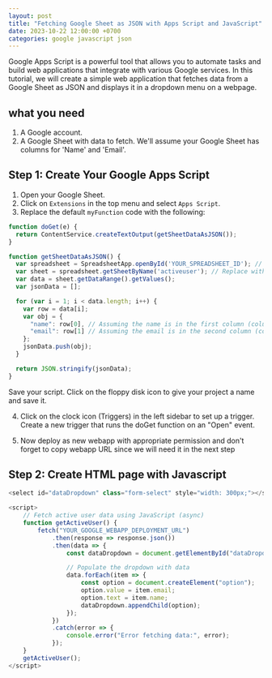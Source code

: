 ```yaml
---
layout: post
title: "Fetching Google Sheet as JSON with Apps Script and JavaScript"
date: 2023-10-22 12:00:00 +0700
categories: google javascript json
---
```


Google Apps Script is a powerful tool that allows you to automate tasks and build web applications that integrate with various Google services. In this tutorial, we will create a simple web application that fetches data from a Google Sheet as JSON and displays it in a dropdown menu on a webpage.

## what you need

1. A Google account.
2. A Google Sheet with data to fetch. We'll assume your Google Sheet has columns for 'Name' and 'Email'.

## Step 1: Create Your Google Apps Script

1. Open your Google Sheet.
2. Click on `Extensions` in the top menu and select `Apps Script`.
3. Replace the default `myFunction` code with the following:

```javascript
function doGet(e) {
  return ContentService.createTextOutput(getSheetDataAsJSON());
}

function getSheetDataAsJSON() {
  var spreadsheet = SpreadsheetApp.openById('YOUR_SPREADSHEET_ID'); // Replace with your actual spreadsheet ID
  var sheet = spreadsheet.getSheetByName('activeuser'); // Replace with the name of your target sheet
  var data = sheet.getDataRange().getValues();
  var jsonData = [];

  for (var i = 1; i < data.length; i++) {
    var row = data[i];
    var obj = {
      "name": row[0], // Assuming the name is in the first column (column A)
      "email": row[1] // Assuming the email is in the second column (column B)
    };
    jsonData.push(obj);
  }

  return JSON.stringify(jsonData);
}
```
Save your script. Click on the floppy disk icon to give your project a name and save it.

4. Click on the clock icon (Triggers) in the left sidebar to set up a trigger. Create a new trigger that runs the doGet function on an "Open" event.

5. Now deploy as new webapp with appropriate permission and don't forget to copy webapp URL since we will need it in the next step

## Step 2: Create HTML page with Javascript

```javascript
<select id="dataDropdown" class="form-select" style="width: 300px;"></select>

<script>
    // Fetch active user data using JavaScript (async)
    function getActiveUser() {
        fetch("YOUR_GOOGLE_WEBAPP_DEPLOYMENT_URL")
            .then(response => response.json())
            .then(data => {
                const dataDropdown = document.getElementById("dataDropdown");

                // Populate the dropdown with data
                data.forEach(item => {
                    const option = document.createElement("option");
                    option.value = item.email;
                    option.text = item.name;
                    dataDropdown.appendChild(option);
                });
            })
            .catch(error => {
                console.error("Error fetching data:", error);
            });
    }
    getActiveUser();
</script>
```

